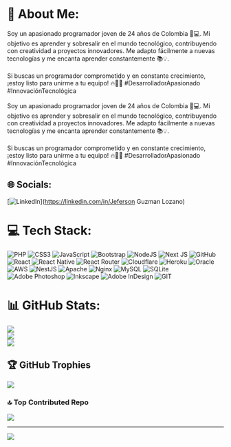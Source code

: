 # 💫 About Me:
Soy un apasionado programador joven de 24 años de Colombia 🚀💻. Mi objetivo es aprender y sobresalir en el mundo tecnológico, contribuyendo con creatividad a proyectos innovadores. Me adapto fácilmente a nuevas tecnologías y me encanta aprender constantemente 📚💡.<br><br>Si buscas un programador comprometido y en constante crecimiento, ¡estoy listo para unirme a tu equipo! 🔥👨‍💻 #DesarrolladorApasionado #InnovaciónTecnológica<br><br>Soy un apasionado programador joven de 24 años de Colombia 🚀💻. Mi objetivo es aprender y sobresalir en el mundo tecnológico, contribuyendo con creatividad a proyectos innovadores. Me adapto fácilmente a nuevas tecnologías y me encanta aprender constantemente 📚💡.<br><br>Si buscas un programador comprometido y en constante crecimiento, ¡estoy listo para unirme a tu equipo! 🔥👨‍💻 #DesarrolladorApasionado #InnovaciónTecnológica


## 🌐 Socials:
[![LinkedIn](https://img.shields.io/badge/LinkedIn-%230077B5.svg?logo=linkedin&logoColor=white)](https://linkedin.com/in/Jeferson Guzman Lozano) 

# 💻 Tech Stack:
![PHP](https://img.shields.io/badge/php-%23777BB4.svg?style=for-the-badge&logo=php&logoColor=white) ![CSS3](https://img.shields.io/badge/css3-%231572B6.svg?style=for-the-badge&logo=css3&logoColor=white) ![JavaScript](https://img.shields.io/badge/javascript-%23323330.svg?style=for-the-badge&logo=javascript&logoColor=%23F7DF1E) ![Bootstrap](https://img.shields.io/badge/bootstrap-%23563D7C.svg?style=for-the-badge&logo=bootstrap&logoColor=white) ![NodeJS](https://img.shields.io/badge/node.js-6DA55F?style=for-the-badge&logo=node.js&logoColor=white) ![Next JS](https://img.shields.io/badge/Next-black?style=for-the-badge&logo=next.js&logoColor=white) ![GitHub](https://img.shields.io/badge/GitHub-%23121011.svg?style=for-the-badge&logo=github&logoColor=white) ![React](https://img.shields.io/badge/react-%2320232a.svg?style=for-the-badge&logo=react&logoColor=%2361DAFB) ![React Native](https://img.shields.io/badge/react_native-%2320232a.svg?style=for-the-badge&logo=react&logoColor=%2361DAFB) ![React Router](https://img.shields.io/badge/React_Router-CA4245?style=for-the-badge&logo=react-router&logoColor=white) ![Cloudflare](https://img.shields.io/badge/Cloudflare-F38020?style=for-the-badge&logo=Cloudflare&logoColor=white) ![Heroku](https://img.shields.io/badge/heroku-%23430098.svg?style=for-the-badge&logo=heroku&logoColor=white) ![Oracle](https://img.shields.io/badge/Oracle-F80000?style=for-the-badge&logo=oracle&logoColor=white) ![AWS](https://img.shields.io/badge/AWS-%23FF9900.svg?style=for-the-badge&logo=amazon-aws&logoColor=white) ![NestJS](https://img.shields.io/badge/nestjs-%23E0234E.svg?style=for-the-badge&logo=nestjs&logoColor=white) ![Apache](https://img.shields.io/badge/apache-%23D42029.svg?style=for-the-badge&logo=apache&logoColor=white) ![Nginx](https://img.shields.io/badge/nginx-%23009639.svg?style=for-the-badge&logo=nginx&logoColor=white) ![MySQL](https://img.shields.io/badge/mysql-%2300f.svg?style=for-the-badge&logo=mysql&logoColor=white) ![SQLite](https://img.shields.io/badge/sqlite-%2307405e.svg?style=for-the-badge&logo=sqlite&logoColor=white) ![Adobe Photoshop](https://img.shields.io/badge/adobephotoshop-%2331A8FF.svg?style=for-the-badge&logo=adobephotoshop&logoColor=white) ![Inkscape](https://img.shields.io/badge/Inkscape-e0e0e0?style=for-the-badge&logo=inkscape&logoColor=080A13) ![Adobe InDesign](https://img.shields.io/badge/Adobe%20InDesign-49021F?style=for-the-badge&logo=adobeindesign&logoColor=white) ![GIT](https://img.shields.io/badge/Git-fc6d26?style=for-the-badge&logo=git&logoColor=white)
# 📊 GitHub Stats:
![](https://github-readme-stats.vercel.app/api?username=JefersonGuzman&theme=vue-dark&hide_border=false&include_all_commits=false&count_private=false)<br/>
![](https://github-readme-streak-stats.herokuapp.com/?user=JefersonGuzman&theme=vue-dark&hide_border=false)<br/>
![](https://github-readme-stats.vercel.app/api/top-langs/?username=JefersonGuzman&theme=vue-dark&hide_border=false&include_all_commits=false&count_private=false&layout=compact)

## 🏆 GitHub Trophies
![](https://github-profile-trophy.vercel.app/?username=JefersonGuzman&theme=juicyfresh&no-frame=false&no-bg=true&margin-w=4)

### 🔝 Top Contributed Repo
![](https://github-contributor-stats.vercel.app/api?username=JefersonGuzman&limit=5&theme=gruvbox&combine_all_yearly_contributions=true)

---
[![](https://visitcount.itsvg.in/api?id=JefersonGuzman&icon=0&color=0)](https://visitcount.itsvg.in)

<!-- Proudly created with GPRM ( https://gprm.itsvg.in ) -->
